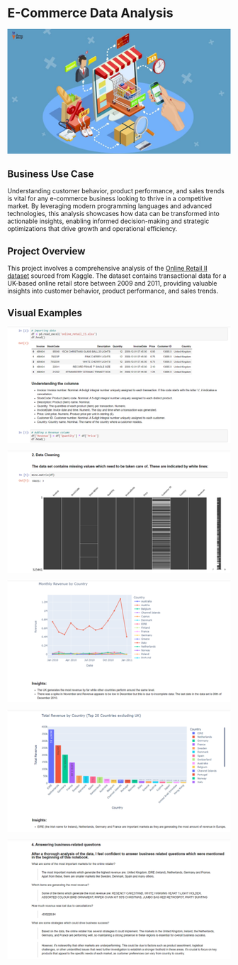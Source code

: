 # E-Commerce Data Analysis

![alt text](https://github.com/denisgaribovic/e-commerce-data-analysis/blob/main/Pictures/Banner.png)

## Business Use Case

Understanding customer behavior, product performance, and sales trends is vital for any e-commerce business looking to thrive in a competitive market. By leveraging modern programming languages and advanced technologies, this analysis showcases how data can be transformed into actionable insights, enabling informed decision-making and strategic optimizations that drive growth and operational efficiency.

## Project Overview

This project involves a comprehensive analysis of the [Online Retail II dataset](https://www.kaggle.com/datasets/lakshmi25npathi/online-retail-dataset) sourced from Kaggle. The dataset contains transactional data for a UK-based online retail store between 2009 and 2011, providing valuable insights into customer behavior, product performance, and sales trends.

## Visual Examples

![alt text](https://github.com/denisgaribovic/e-commerce-data-analysis/blob/main/Pictures/Example%201.png)

![alt text](https://github.com/denisgaribovic/e-commerce-data-analysis/blob/main/Pictures/Example%202.png)

![alt text](https://github.com/denisgaribovic/e-commerce-data-analysis/blob/main/Pictures/Example%203.png)

![alt text](https://github.com/denisgaribovic/e-commerce-data-analysis/blob/main/Pictures/Example%204.png)

![alt text](https://github.com/denisgaribovic/e-commerce-data-analysis/blob/main/Pictures/Example%205.png)
